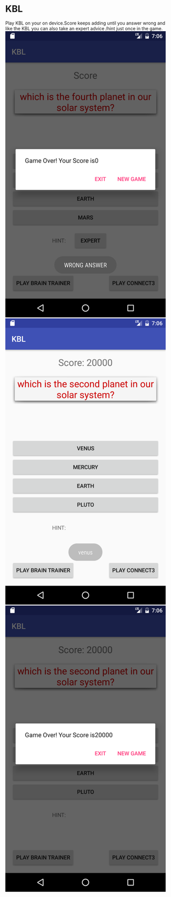 # KBL
Play KBL on your on device.Score keeps adding until you answer wrong and like the KBL you can also take an expert advice /hint just once in the game.
![ss1](Screenshot_1567949794.png)
![ss1](Screenshot_1567949814.png)
![ss1](Screenshot_1567949823.png)

